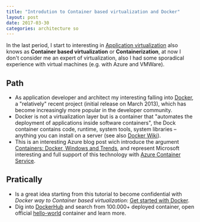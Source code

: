 ```yaml
---
title: "Introdution to Container based virtualization and Docker"
layout: post
date: 2017-03-30
categories: architecture so
---
```


In the last period, I start to interesting in [Application virtualization] also knows as __Container based virtualization__ or __Containerization__, at now I don't consider me an expert of virtualization, also I had some sporadical experience with virtual machines (e.g. with Azure and VMWare).

## Path

* As application developer and architect my interesting falling into [Docker], a "relatively" recent project (initial release on March 2013), which has become increasingly more popular in the developer community.
* Docker is not a virtualization layer but is a container that "automates the deployment of applications inside software containers", the Dock container contains code, runtime, system tools, system libraries – anything you can install on a server (see also [Docker Wiki]).
* This is an interesting Azure blog post wich introduce the argument [Containers: Docker, Windows and Trends], and represent Microsoft interesting and full support of this technology with [Azure Container Service].

## Pratically

* Is a great idea starting from this tutorial to become confidential with _Docker way to Container based virtualization_: [Get started with Docker].
* Dig into [DockerHub] and search from 100.000+ deployed container, open official [hello-world] container and learn more.

[Application virtualization]: https://en.wikipedia.org/wiki/Application_virtualization
[Docker]: https://github.com/docker/docker
[Docker Wiki]: https://en.wikipedia.org/wiki/Docker_(software)
[Containers: Docker, Windows and Trends]: https://azure.microsoft.com/en-us/blog/containers-docker-windows-and-trends/
[Azure Container Service]: https://azure.microsoft.com/en-us/services/container-service/
[Get started with Docker]: https://docs.docker.com/engine/getstarted/
[DockerHub]: https://hub.docker.com/
[hello-world]: https://hub.docker.com/_/hello-world/

